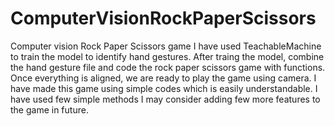 # ComputerVisionRockPaperScissors
Computer vision Rock Paper Scissors game
I have used TeachableMachine to train the model to identify hand gestures.
After traing the model, combine the hand gesture file and code the rock paper scissors game with functions. 
Once everything is aligned, we are ready to play the game using camera. 
I have made this game using simple codes which is easily understandable. 
I have used few simple methods 
I may consider adding few more features to the game in future.

